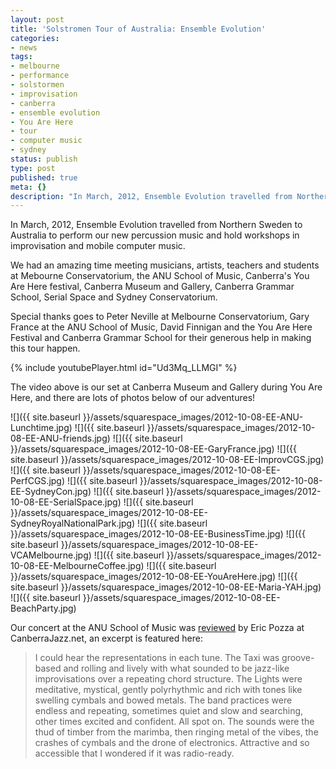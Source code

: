 ```yaml
---
layout: post
title: 'Solstromen Tour of Australia: Ensemble Evolution'
categories:
- news
tags:
- melbourne
- performance
- solstormen
- improvisation
- canberra
- ensemble evolution
- You Are Here
- tour
- computer music
- sydney
status: publish
type: post
published: true
meta: {}
description: "In March, 2012, Ensemble Evolution travelled from Northern Sweden to Australia to perform our new percussion music and hold workshops in improvisation and"
---
```


In March, 2012, Ensemble Evolution travelled from Northern Sweden to Australia to perform our new percussion music and hold workshops in improvisation and mobile computer music.

We had an amazing time meeting musicians, artists, teachers and students at Mebourne Conservatorium, the ANU School of Music, Canberra's You Are Here festival, Canberra Museum and Gallery, Canberra Grammar School, Serial Space and Sydney Conservatorium.

Special thanks goes to Peter Neville at Melbourne Conservatorium, Gary France at the ANU School of Music, David Finnigan and the You Are Here Festival and Canberra Grammar School for their generous help in making this tour happen.

<!-- https://youtu.be/Ud3Mq_LLMGI -->

{% include youtubePlayer.html id="Ud3Mq_LLMGI" %}

The video above is our set at Canberra Museum and Gallery during You Are Here, and there are lots of photos below of our adventures!

![]({{ site.baseurl }}/assets/squarespace_images/2012-10-08-EE-ANU-Lunchtime.jpg)
![]({{ site.baseurl }}/assets/squarespace_images/2012-10-08-EE-ANU-friends.jpg)
![]({{ site.baseurl }}/assets/squarespace_images/2012-10-08-EE-GaryFrance.jpg)
![]({{ site.baseurl }}/assets/squarespace_images/2012-10-08-EE-ImprovCGS.jpg)
![]({{ site.baseurl }}/assets/squarespace_images/2012-10-08-EE-PerfCGS.jpg)
![]({{ site.baseurl }}/assets/squarespace_images/2012-10-08-EE-SydneyCon.jpg)
![]({{ site.baseurl }}/assets/squarespace_images/2012-10-08-EE-SerialSpace.jpg)
![]({{ site.baseurl }}/assets/squarespace_images/2012-10-08-EE-SydneyRoyalNationalPark.jpg)
![]({{ site.baseurl }}/assets/squarespace_images/2012-10-08-EE-BusinessTime.jpg)
![]({{ site.baseurl }}/assets/squarespace_images/2012-10-08-EE-VCAMelbourne.jpg)
![]({{ site.baseurl }}/assets/squarespace_images/2012-10-08-EE-MelbourneCoffee.jpg)
![]({{ site.baseurl }}/assets/squarespace_images/2012-10-08-EE-YouAreHere.jpg)
![]({{ site.baseurl }}/assets/squarespace_images/2012-10-08-EE-Maria-YAH.jpg)
![]({{ site.baseurl }}/assets/squarespace_images/2012-10-08-EE-BeachParty.jpg)

Our concert at the ANU School of Music was [reviewed](http://canberrajazz.blogspot.com.au/2012/03/joy-of-buses.html) by Eric Pozza at CanberraJazz.net, an excerpt is featured here:

>I could hear the representations in each tune. The Taxi was groove-based and rolling and lively with what sounded to be jazz-like improvisations over a repeating chord structure. The Lights were meditative, mystical, gently polyrhythmic and rich with tones like swelling cymbals and bowed metals. The band practices were endless and repeating, sometimes quiet and slow and searching, other times excited and confident. All spot on. The sounds were the thud of timber from the marimba, then ringing metal of the vibes, the crashes of cymbals and the drone of electronics. Attractive and so accessible that I wondered if it was radio-ready.
